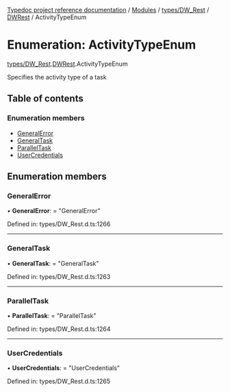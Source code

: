 [Typedoc project reference documentation](../README.md) / [Modules](../modules.md) / [types/DW_Rest](../modules/types_dw_rest.md) / [DWRest](../modules/types_dw_rest.dwrest.md) / ActivityTypeEnum

# Enumeration: ActivityTypeEnum

[types/DW_Rest](../modules/types_dw_rest.md).[DWRest](../modules/types_dw_rest.dwrest.md).ActivityTypeEnum

Specifies the activity type of a task

## Table of contents

### Enumeration members

- [GeneralError](types_dw_rest.dwrest.activitytypeenum.md#generalerror)
- [GeneralTask](types_dw_rest.dwrest.activitytypeenum.md#generaltask)
- [ParallelTask](types_dw_rest.dwrest.activitytypeenum.md#paralleltask)
- [UserCredentials](types_dw_rest.dwrest.activitytypeenum.md#usercredentials)

## Enumeration members

### GeneralError

• **GeneralError**: = "GeneralError"

Defined in: types/DW_Rest.d.ts:1266

___

### GeneralTask

• **GeneralTask**: = "GeneralTask"

Defined in: types/DW_Rest.d.ts:1263

___

### ParallelTask

• **ParallelTask**: = "ParallelTask"

Defined in: types/DW_Rest.d.ts:1264

___

### UserCredentials

• **UserCredentials**: = "UserCredentials"

Defined in: types/DW_Rest.d.ts:1265
